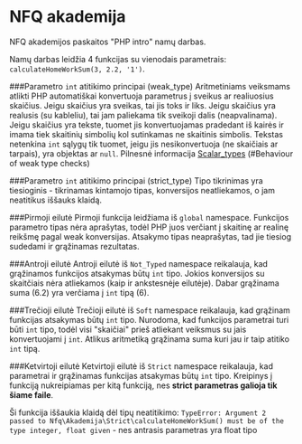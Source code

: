 # NFQ akademija
NFQ akademijos paskaitos "PHP intro" namų darbas.

Namų darbas leidžia 4 funkcijas su vienodais parametrais:
<code>calculateHomeWorkSum(3, 2.2, '1')</code>.

###Parametro `int` atitikimo principai (weak_type)
Aritmetiniams veiksmams atlikti PHP automatiškai konvertuoja parametrus į sveikus ar 
realiuosius skaičius. Jeigu skaičius yra sveikas, tai jis toks ir liks. Jeigu skaičius yra 
realusis (su kableliu), tai jam paliekama tik sveikoji dalis (neapvalinama). Jeigu skaičius
yra tekste, tuomet jis konvertuojamas pradedant iš kairės ir imama tiek skaitinių 
simbolių kol sutinkamas ne skaitinis simbolis. Tekstas netenkina `int` sąlygų tik
tuomet, jeigu jis nesikonvertuoja (ne skaičiais ar tarpais), yra objektas ar `null`.
Pilnesnė informacija [Scalar_types](https://wiki.php.net/rfc/scalar_type_hints_v5) 
(#Behaviour of weak type checks)

###Parametro `int` atitikimo principai (strict_type)
Tipo tikrinimas yra tiesioginis - tikrinamas kintamojo tipas, konversijos 
neatliekamos, o jam neatitikus iššauks klaidą.

###Pirmoji eilutė
Pirmoji funkcija leidžiama iš `global` namespace. Funkcijos parametro tipas nėra 
aprašytas, todėl PHP juos verčiant į 
skaitinę ar realinę reikšmę pagal weak konversijas. Atsakymo tipas neaprašytas, tad jie tiesiog sudedami 
ir grąžinamas rezultatas.

###Antroji eilutė
Antroji eilutė iš `Not_Typed` namespace reikalauja, kad grąžinamos funkcijos atsakymas
būtų `int` tipo. Jokios konversijos su skaitčiais nėra atliekamos (kaip ir ankstesnėje 
eilutėje). Dabar grąžinama suma (6.2) yra verčiama į `int` tipą (6).

###Trečioji eilutė
Trečioji eilutė iš `Soft` namespace reikalauja, kad grąžinam funkcijas atsakymas
būtų `int` tipo. Nurodoma, kad funkcijos parametrai turi būti `int` tipo, todėl visi 
"skaičiai" prieš atliekant veiksmus su jais konvertuojami į `int`. 
Atlikus aritmetiką grąžinama suma kuri jau ir taip atitiko `int` tipą.

###Ketvirtoji eilutė
Ketvirtoji eilutė iš `Strict` namespace reikalauja, kad parametrai ir grąžinamas 
funkcijas atsakymas būtų `int` tipo. 
Kreipinys į funkciją nukreipiamas per kitą funkciją, nes <b>strict parametras
galioja tik šiame faile</b>. 

Ši funkcija iššaukia klaidą dėl tipų neatitikimo: `TypeError: Argument 2 passed to Nfq\Akademija\Strict\calculateHomeWorkSum() must be of the type integer, float given` - nes antrasis parametras yra float tipo
